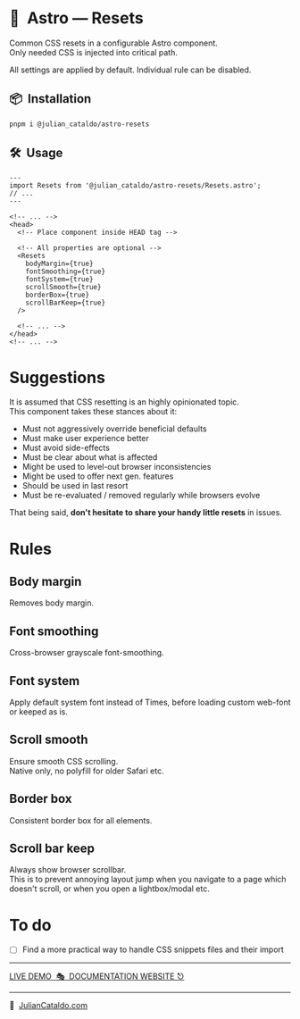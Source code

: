 # 🚀  Astro — Resets

Common CSS resets in a configurable Astro component.  
Only needed CSS is injected into critical path.

All settings are applied by default. Individual rule can be disabled.

## 📦  Installation

```sh
pnpm i @julian_cataldo/astro-resets
```

## 🛠  Usage

```astro
---
import Resets from '@julian_cataldo/astro-resets/Resets.astro';
// ...
---
```

```astro
<!-- ... -->
<head>
  <!-- Place component inside HEAD tag -->

  <!-- All properties are optional -->
  <Resets
    bodyMargin={true}
    fontSmoothing={true}
    fontSystem={true}
    scrollSmooth={true}
    borderBox={true}
    scrollBarKeep={true}
  />

  <!-- ... -->
</head>
<!-- ... -->
```

# Suggestions

It is assumed that CSS resetting is an highly opinionated topic.  
This component takes these stances about it:

- Must not aggressively override beneficial defaults
- Must make user experience better
- Must avoid side-effects
- Must be clear about what is affected
- Might be used to level-out browser inconsistencies
- Might be used to offer next gen. features
- Should be used in last resort
- Must be re-evaluated / removed regularly while browsers evolve

That being said, **don't hesitate to share your handy little resets**
in issues.

# Rules

## Body margin

Removes body margin.

## Font smoothing

Cross-browser grayscale font-smoothing.

## Font system

Apply default system font instead of Times, before loading custom web-font or keeped as is.

## Scroll smooth

Ensure smooth CSS scrolling.  
Native only, no polyfill for older Safari etc.

## Border box

Consistent border box for all elements.

<!-- ## Svg

Maximize canvas.
Set color as default text color. -->

## Scroll bar keep

Always show browser scrollbar.  
This is to prevent annoying layout jump when you navigate to a page which
doesn't scroll, or when you open a lightbox/modal etc.

# To do

- [ ] Find a more practical way to handle CSS snippets files and their import

<div class="git-footer">

---

[LIVE DEMO  🎭  DOCUMENTATION WEBSITE ⎋](https://code.juliancataldo.com/)

---

🔗  [JulianCataldo.com](https://www.juliancataldo.com/)

</div>
